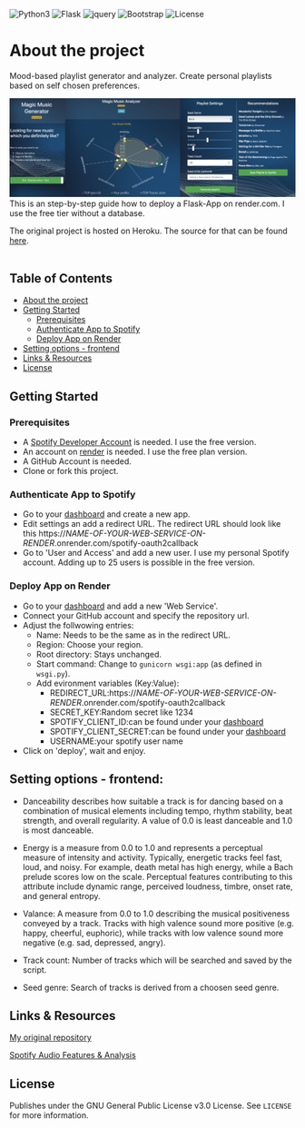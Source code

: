 ![Python3](https://img.shields.io/badge/Python-3-brightgreen) 
![Flask](https://img.shields.io/badge/Flask-1.1.2-red)
![jquery](https://img.shields.io/badge/jQuery-3.5.1-yellow)
![Bootstrap](https://img.shields.io/badge/Bootstrap-4.5.2-blue)
![License](https://img.shields.io/badge/License-GPL%20v3.0-lightgrey)


# About the project
Mood-based playlist generator and analyzer. Create personal playlists based on self chosen preferences.

![screenshot](./screenshots/screenshot_1.png)
This is an step-by-step guide how to deploy a Flask-App on render.com. I use the free tier without a database.

The original project is hosted on Heroku. The source for that can be found [here](https://github.com/marwonn/spotify-playlist-generator-analyzer).
<br/><br/>

## Table of Contents
  <ul>
    <li>
      <a href="#about-the-project">About the project</a>
    </li>
    <li>
      <a href="#getting-started">Getting Started</a>
      <ul>
        <li><a href="#prerequisites">Prerequisites</a></li>
        <li><a href="#spotify">Authenticate App to Spotify</a></li>
        <li><a href="#render">Deploy App on Render</a></li>
      </ul>
    </li>
    <li><a href="#frontend">Setting options - frontend</a></li>
    <li><a href="#links">Links & Resources</a></li>
    <li><a href="#license">License</a></li>
  </ul>


## Getting Started
### Prerequisites
- A [Spotify Developer Account](https://developer.spotify.com) is needed. I use the free version.
- An account on [render](https://render.com) is needed. I use the free plan version.
- A GitHub Account is needed.
- Clone or fork this project.

### Authenticate App to Spotify
- Go to your [dashboard](https://developer.spotify.com/dashboard/) and create a new app. 
- Edit settings an add a redirect URL. The redirect URL should look like this https://*NAME-OF-YOUR-WEB-SERVICE-ON-RENDER*.onrender.com/spotify-oauth2callback
- Go to 'User and Access' and add a new user. I use my personal Spotify account. Adding up to 25 users is possible in the free version.

### Deploy App on Render
- Go to your [dashboard](https://dashboard.render.com) and add a new 'Web Service'.
- Connect your GitHub account and specify the repository url.
- Adjust the follwowing entries:
   - Name: Needs to be the same as in the redirect URL.
   - Region: Choose your region.
   - Root directory: Stays unchanged.
   - Start command: Change to ```gunicorn wsgi:app``` (as defined in ```wsgi.py```).
   - Add evironment variables (Key:Value):
     - REDIRECT_URL:https://*NAME-OF-YOUR-WEB-SERVICE-ON-RENDER*.onrender.com/spotify-oauth2callback
     - SECRET_KEY:Random secret like 1234
     - SPOTIFY_CLIENT_ID:can be found under your [dashboard](https://dashboard.render.com) 
     - SPOTIFY_CLIENT_SECRET:can be found under your [dashboard](https://dashboard.render.com)
     - USERNAME:your spotify user name
- Click on 'deploy', wait and enjoy.

## Setting options - frontend:

- Danceability describes how suitable a track is for dancing based on a combination of musical elements including tempo, rhythm stability, beat strength, and overall regularity. A value of 0.0 is least danceable and 1.0 is most danceable.

- Energy is a measure from 0.0 to 1.0 and represents a perceptual measure of intensity and activity. Typically, energetic tracks feel fast, loud, and noisy. For example, death metal has high energy, while a Bach prelude scores low on the scale. Perceptual features contributing to this attribute include dynamic range, perceived loudness, timbre, onset rate, and general entropy.

- Valance: A measure from 0.0 to 1.0 describing the musical positiveness conveyed by a track. Tracks with high valence sound more positive (e.g. happy, cheerful, euphoric), while tracks with low valence sound more negative (e.g. sad, depressed, angry).

- Track count: Number of tracks which will be searched and saved by the script.

- Seed genre: Search of tracks is derived from a choosen seed genre.

## Links & Resources
[My original repository](https://github.com/marwonn/spotify-playlist-generator-analyzer)

[Spotify Audio Features & Analysis](https://developer.spotify.com/discover/#audio-features-analysis)

## License
Publishes under the GNU General Public License v3.0 License. See `LICENSE` for more information.

